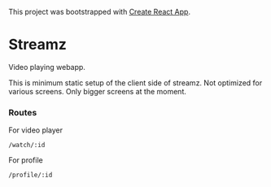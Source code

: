 This project was bootstrapped with [Create React App](https://github.com/facebook/create-react-app).

# Streamz

Video playing webapp.

This is minimum static setup of the client side of streamz. Not optimized for various screens. Only bigger screens at the moment.

### Routes

For video player

```
/watch/:id
```

For profile

```
/profile/:id
```
